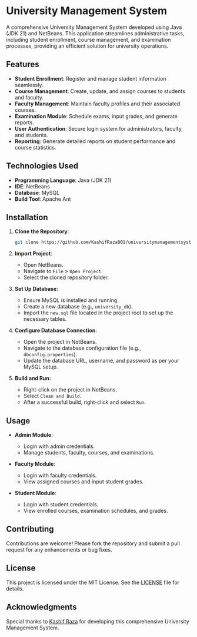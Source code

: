 # University Management System

A comprehensive University Management System developed using Java (JDK 21) and NetBeans. This application streamlines administrative tasks, including student enrollment, course management, and examination processes, providing an efficient solution for university operations.

## Features

* **Student Enrollment**: Register and manage student information seamlessly.
* **Course Management**: Create, update, and assign courses to students and faculty.
* **Faculty Management**: Maintain faculty profiles and their associated courses.
* **Examination Module**: Schedule exams, input grades, and generate reports.
* **User Authentication**: Secure login system for administrators, faculty, and students.
* **Reporting**: Generate detailed reports on student performance and course statistics.

## Technologies Used

* **Programming Language**: Java (JDK 21)
* **IDE**: NetBeans
* **Database**: MySQL
* **Build Tool**: Apache Ant

## Installation

1. **Clone the Repository**:

   ```bash
   git clone https://github.com/KashifRaza001/universitymanagementsystem.git
   ```

2. **Import Project**:

   * Open NetBeans.
   * Navigate to `File` > `Open Project`.
   * Select the cloned repository folder.

3. **Set Up Database**:

   * Ensure MySQL is installed and running.
   * Create a new database (e.g., `university_db`).
   * Import the `new.sql` file located in the project root to set up the necessary tables.

4. **Configure Database Connection**:

   * Open the project in NetBeans.
   * Navigate to the database configuration file (e.g., `dbconfig.properties`).
   * Update the database URL, username, and password as per your MySQL setup.

5. **Build and Run**:

   * Right-click on the project in NetBeans.
   * Select `Clean and Build`.
   * After a successful build, right-click and select `Run`.

## Usage

* **Admin Module**:

  * Login with admin credentials.
  * Manage students, faculty, courses, and examinations.

* **Faculty Module**:

  * Login with faculty credentials.
  * View assigned courses and input student grades.

* **Student Module**:

  * Login with student credentials.
  * View enrolled courses, examination schedules, and grades.

## Contributing

Contributions are welcome! Please fork the repository and submit a pull request for any enhancements or bug fixes.

## License

This project is licensed under the MIT License. See the [LICENSE](LICENSE) file for details.

## Acknowledgments

Special thanks to [Kashif Raza](https://github.com/KashifRaza001) for developing this comprehensive University Management System.
